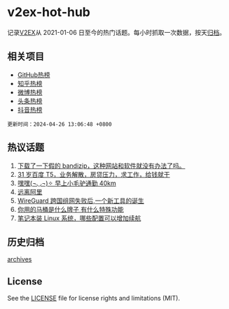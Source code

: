 # v2ex-hot-hub

 记录[V2EX](https://www.v2ex.com/)从 2021-01-06 日至今的热门话题。每小时抓取一次数据，按天[归档](archives)。
 
 ## 相关项目

- [GitHub热榜](https://github.com/snaildev/github-hot-hub)
- [知乎热榜](https://github.com/snaildev/zhihu-hot-hub)
- [微博热榜](https://github.com/snaildev/weibo-hot-hub)
- [头条热榜](https://github.com/snaildev/toutiao-hot-hub)
- [抖音热榜](https://github.com/snaildev/douyin-hot-hub)


 `更新时间：2024-04-26 13:06:48 +0800`

## 热议话题

1. [下载了一下假的 bandizip，这种网站和软件就没有办法了吗。](https://www.v2ex.com/t/1035693)
1. [31 岁百度 T5，业务解散，房贷压力，求工作，给钱就干](https://www.v2ex.com/t/1035694)
1. [嘿嘿(¬◡¬)✧ 早上小毛驴通勤 40km](https://www.v2ex.com/t/1035801)
1. [远离阿里](https://www.v2ex.com/t/1035856)
1. [WireGuard 跨国组网失败后,一个新工具的诞生](https://www.v2ex.com/t/1035681)
1. [你用的马桶是什么牌子 有什么特殊功能](https://www.v2ex.com/t/1035785)
1. [笔记本装 Linux 系统，哪些配置可以增加续航](https://www.v2ex.com/t/1035673)

## 历史归档

[archives](archives)

## License

See the [LICENSE](LICENSE) file for license rights and limitations (MIT).
